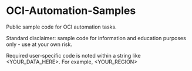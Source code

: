 # OCI-Automation-Samples
Public sample code for OCI automation tasks.

Standard disclaimer:  sample code for information and education purposes only - use at your own risk.

Required user-specific code is noted within a string like <YOUR_DATA_HERE>.   For example, <YOUR_REGION>
